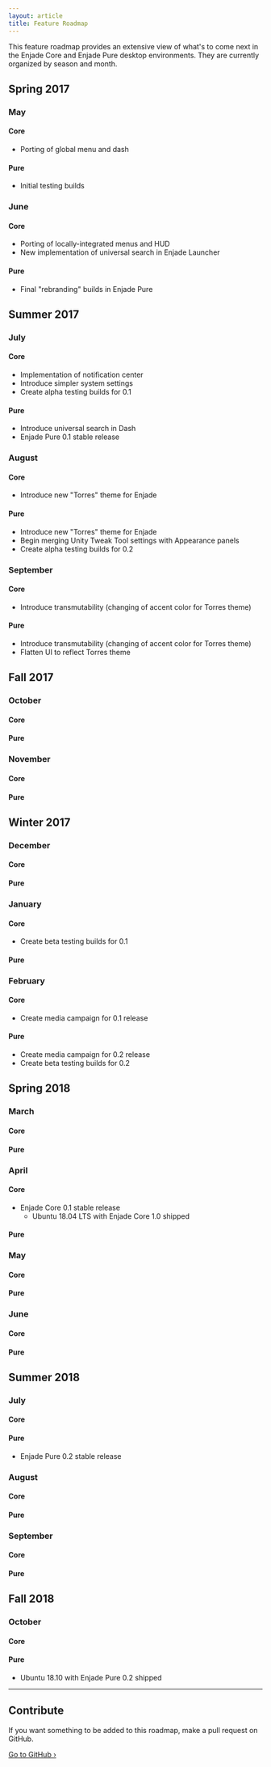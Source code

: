```yaml
---
layout: article
title: Feature Roadmap
---
```

This feature roadmap provides an extensive view of what's to come next in the Enjade Core and Enjade Pure desktop environments. They are currently organized by season and month.

## Spring 2017

### May
#### Core
* Porting of global menu and dash

#### Pure
* Initial testing builds

### June
#### Core
* Porting of locally-integrated menus and HUD
* New implementation of universal search in Enjade Launcher

#### Pure
* Final "rebranding" builds in Enjade Pure

## Summer 2017

### July
#### Core
* Implementation of notification center
* Introduce simpler system settings
* Create alpha testing builds for 0.1

#### Pure
* Introduce universal search in Dash
* Enjade Pure 0.1 stable release

### August
#### Core
* Introduce new "Torres" theme for Enjade


#### Pure
* Introduce new "Torres" theme for Enjade
* Begin merging Unity Tweak Tool settings with Appearance panels
* Create alpha testing builds for 0.2

### September
#### Core
* Introduce transmutability (changing of accent color for Torres theme)

#### Pure
* Introduce transmutability (changing of accent color for Torres theme)
* Flatten UI to reflect Torres theme

## Fall 2017
### October
#### Core

#### Pure

### November
#### Core

#### Pure
## Winter 2017
### December
#### Core

#### Pure

### January
#### Core
* Create beta testing builds for 0.1

#### Pure

### February
#### Core
* Create media campaign for 0.1 release

#### Pure
* Create media campaign for 0.2 release
* Create beta testing builds for 0.2

## Spring 2018
### March
#### Core

#### Pure

### April

#### Core
* Enjade Core 0.1 stable release
    * Ubuntu 18.04 LTS with Enjade Core 1.0 shipped

#### Pure

### May
#### Core

#### Pure

### June
#### Core

#### Pure

## Summer 2018

### July
#### Core

#### Pure
* Enjade Pure 0.2 stable release


### August
#### Core

#### Pure


### September
#### Core

#### Pure

## Fall 2018
### October
#### Core

#### Pure
* Ubuntu 18.10 with Enjade Pure 0.2 shipped

---

## Contribute
If you want something to be added to this roadmap, make a pull request on GitHub.

[Go to GitHub &rsaquo;](https://www.github.com/enjade-project/enjade)
